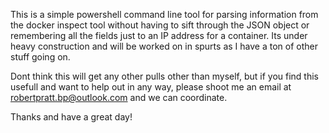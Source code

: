 This is a simple powershell command line tool for parsing information from the docker inspect tool without having to sift through the JSON object or remembering all the fields just to an IP address for a container. Its under heavy construction and will be worked on in spurts as I have a ton of other stuff going on.  

Dont think this will get any other pulls other than myself, but if you find this usefull and want to help out in any way, please shoot me an email at robertpratt.bp@outlook.com and we can coordinate.

Thanks and have a great day!
